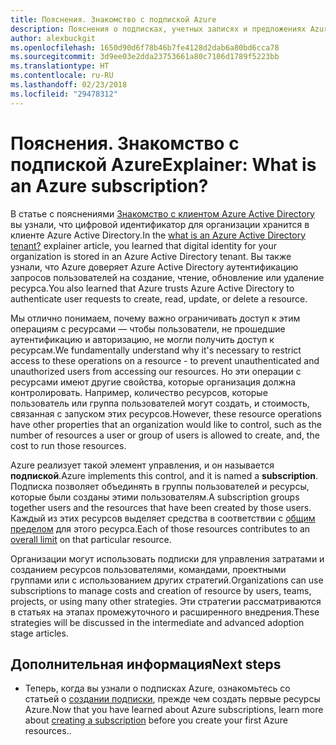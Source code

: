```yaml
---
title: Пояснения. Знакомство с подпиской Azure
description: Пояснения о подписках, учетных записях и предложениях Azure
author: alexbuckgit
ms.openlocfilehash: 1650d90d6f78b46b7fe4128d2dab6a80bd6cca78
ms.sourcegitcommit: 3d9ee03e2dda23753661a80c7106d1789f5223bb
ms.translationtype: HT
ms.contentlocale: ru-RU
ms.lasthandoff: 02/23/2018
ms.locfileid: "29478312"
---
```

# <a name="explainer-what-is-an-azure-subscription"></a><span data-ttu-id="0fb47-103">Пояснения. Знакомство с подпиской Azure</span><span class="sxs-lookup"><span data-stu-id="0fb47-103">Explainer: What is an Azure subscription?</span></span>

<span data-ttu-id="0fb47-104">В статье с пояснениями [Знакомство с клиентом Azure Active Directory](tenant-explainer.md) вы узнали, что цифровой идентификатор для организации хранится в клиенте Azure Active Directory.</span><span class="sxs-lookup"><span data-stu-id="0fb47-104">In the [what is an Azure Active Directory tenant?](tenant-explainer.md) explainer article, you learned that digital identity for your organization is stored in an Azure Active Directory tenant.</span></span> <span data-ttu-id="0fb47-105">Вы также узнали, что Azure доверяет Azure Active Directory аутентификацию запросов пользователей на создание, чтение, обновление или удаление ресурса.</span><span class="sxs-lookup"><span data-stu-id="0fb47-105">You also learned that Azure trusts Azure Active Directory to authenticate user requests to create, read, update, or delete a resource.</span></span> 

<span data-ttu-id="0fb47-106">Мы отлично понимаем, почему важно ограничивать доступ к этим операциям с ресурсами — чтобы пользователи, не прошедшие аутентификацию и авторизацию, не могли получить доступ к ресурсам.</span><span class="sxs-lookup"><span data-stu-id="0fb47-106">We fundamentally understand why it's necessary to restrict access to these operations on a resource - to prevent unauthenticated and unauthorized users from accessing our resources.</span></span> <span data-ttu-id="0fb47-107">Но эти операции с ресурсами имеют другие свойства, которые организация должна контролировать. Например, количество ресурсов, которые пользователь или группа пользователей могут создать, и стоимость, связанная с запуском этих ресурсов.</span><span class="sxs-lookup"><span data-stu-id="0fb47-107">However, these resource operations have other properties that an organization would like to control, such as the number of resources a user or group of users is allowed to create, and, the cost to run those resources.</span></span> 

<span data-ttu-id="0fb47-108">Azure реализует такой элемент управления, и он называется **подпиской**.</span><span class="sxs-lookup"><span data-stu-id="0fb47-108">Azure implements this control, and it is named a **subscription**.</span></span> <span data-ttu-id="0fb47-109">Подписка позволяет объединять в группы пользователей и ресурсы, которые были созданы этими пользователям.</span><span class="sxs-lookup"><span data-stu-id="0fb47-109">A subscription groups together users and the resources that have been created by those users.</span></span> <span data-ttu-id="0fb47-110">Каждый из этих ресурсов выделяет средства в соответствии с [общим пределом][subscription-service-limits] для этого ресурса.</span><span class="sxs-lookup"><span data-stu-id="0fb47-110">Each of those resources contributes to an [overall limit][subscription-service-limits] on that particular resource.</span></span>

<span data-ttu-id="0fb47-111">Организации могут использовать подписки для управления затратами и созданием ресурсов пользователями, командами, проектными группами или с использованием других стратегий.</span><span class="sxs-lookup"><span data-stu-id="0fb47-111">Organizations can use subscriptions to manage costs and creation of resource by users, teams, projects, or using many other strategies.</span></span> <span data-ttu-id="0fb47-112">Эти стратегии рассматриваются в статьях на этапах промежуточного и расширенного внедрения.</span><span class="sxs-lookup"><span data-stu-id="0fb47-112">These strategies will be discussed in the intermediate and advanced adoption stage articles.</span></span> 

## <a name="next-steps"></a><span data-ttu-id="0fb47-113">Дополнительная информация</span><span class="sxs-lookup"><span data-stu-id="0fb47-113">Next steps</span></span>

* <span data-ttu-id="0fb47-114">Теперь, когда вы узнали о подписках Azure, ознакомьтесь со статьей о [создании подписки](subscription.md), прежде чем создать первые ресурсы Azure.</span><span class="sxs-lookup"><span data-stu-id="0fb47-114">Now that you have learned about Azure subscriptions, learn more about [creating a subscription](subscription.md) before you create your first Azure resources..</span></span>

<!-- Links -->
[azure-get-started]: https://azure.microsoft.com/get-started/
[azure-offers]: https://azure.microsoft.com/support/legal/offer-details/
[azure-free-trial]: https://azure.microsoft.com/offers/ms-azr-0044p/
[azure-change-subscription-offer]: /azure/billing/billing-how-to-switch-azure-offer
[microsoft-account]: https://account.microsoft.com/account
[subscription-service-limits]: /azure/azure-subscription-service-limits
[docs-organizational-account]: https://docs.microsoft.com/azure/active-directory/sign-up-organization

